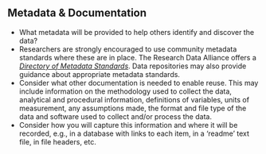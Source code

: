 ## Metadata & Documentation

* What metadata will be provided to help others identify and discover the data?
* Researchers are strongly encouraged to use community metadata standards where these are in place. The Research Data Alliance offers a *[Directory of Metadata Standards](http://rd-alliance.github.io/metadata-directory/)*. Data repositories may also provide guidance about appropriate metadata standards.
* Consider what other documentation is needed to enable reuse. This may include information on the methodology used to collect the data, analytical and procedural information, definitions of variables, units of measurement, any assumptions made, the format and file type of the data and software used to collect and/or process the data.
* Consider how you will capture this information and where it will be recorded, e.g., in a database with links to each item, in a ‘readme’ text file, in file headers, etc.